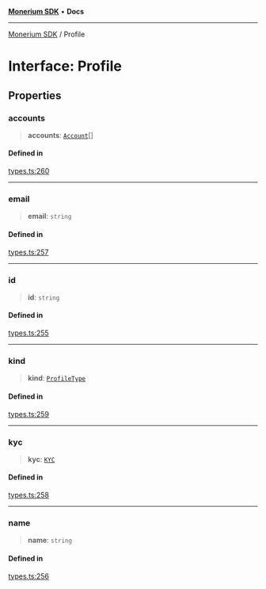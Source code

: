 [**Monerium SDK**](../README.md) • **Docs**

***

[Monerium SDK](../README.md) / Profile

# Interface: Profile

## Properties

### accounts

> **accounts**: [`Account`](Account.md)[]

#### Defined in

[types.ts:260](https://github.com/monerium/js-monorepo/blob/62e0077f6672014c8c720b1b4b4f6d6fcc529502/packages/sdk/src/types.ts#L260)

***

### email

> **email**: `string`

#### Defined in

[types.ts:257](https://github.com/monerium/js-monorepo/blob/62e0077f6672014c8c720b1b4b4f6d6fcc529502/packages/sdk/src/types.ts#L257)

***

### id

> **id**: `string`

#### Defined in

[types.ts:255](https://github.com/monerium/js-monorepo/blob/62e0077f6672014c8c720b1b4b4f6d6fcc529502/packages/sdk/src/types.ts#L255)

***

### kind

> **kind**: [`ProfileType`](../enumerations/ProfileType.md)

#### Defined in

[types.ts:259](https://github.com/monerium/js-monorepo/blob/62e0077f6672014c8c720b1b4b4f6d6fcc529502/packages/sdk/src/types.ts#L259)

***

### kyc

> **kyc**: [`KYC`](KYC.md)

#### Defined in

[types.ts:258](https://github.com/monerium/js-monorepo/blob/62e0077f6672014c8c720b1b4b4f6d6fcc529502/packages/sdk/src/types.ts#L258)

***

### name

> **name**: `string`

#### Defined in

[types.ts:256](https://github.com/monerium/js-monorepo/blob/62e0077f6672014c8c720b1b4b4f6d6fcc529502/packages/sdk/src/types.ts#L256)
